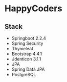 # HappyCoders

## Stack

- Springboot 2.2.4
- Spring Security
- Thymeleaf
- Bootstrap 4.4.1
- Jdenticon 3.1.1
- JPA
- Spring Data JPA
- PostgreSQL
